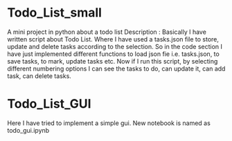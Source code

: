 # Todo_List_small
A mini project in python about a todo list 
Description : 
Basically I have written script about Todo List. Where I have used a tasks.json file to store, update and delete tasks according to the selection. So in the code section I have just implemented different functions to load json fie i.e. tasks.json, to save tasks, to mark, update tasks etc. Now if I run this script, by selecting different numbering options I can see the tasks to do, can update it, can add task, can delete tasks. 
# Todo_List_GUI 
Here I have tried to implement a simple gui. New notebook is named as todo_gui.ipynb

